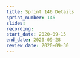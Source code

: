 ```yaml
---
title: Sprint 146 Details
sprint_number: 146
slides:
recording:
start_date: 2020-09-15
end_date: 2020-09-28
review_date: 2020-09-30
---
```

